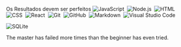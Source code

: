 <!--- <h1 align="left">👋 Hi, I’m Yuki</h1>

- 👀 I’m interested in Front end Development

- 🌱 I’m currently learning Javascript, Html, CSS, sql, react

- 🔭 I’m currently looking for work

- 💞️ I’m looking to collaborate on any type of project for learning experience

- 📫 How to reach me ...

- ⚡ Fun fact i share birthday with Hatsune Miku
--->
<!---
YuukiSnowRG/YuukiSnowRG is a ✨ special ✨ repository because its `README.md` (this file) appears on your GitHub profile.
You can click the Preview link to take a look at your changes.
--->

Os Resultados devem ser perfeitos
![JavaScript](https://img.shields.io/badge/-JavaScript-05122A?style=flat&logo=javascript)&nbsp;
![Node.js](https://img.shields.io/badge/-Node.js-05122A?style=flat&logo=node.js)&nbsp;
![HTML](https://img.shields.io/badge/-HTML-05122A?style=flat&logo=HTML5)&nbsp;
![CSS](https://img.shields.io/badge/-CSS-05122A?style=flat&logo=CSS3&logoColor=1572B6)&nbsp;
![React](https://img.shields.io/badge/-React-05122A?style=flat&logo=react)&nbsp;
![Git](https://img.shields.io/badge/-Git-05122A?style=flat&logo=git)&nbsp;
![GitHub](https://img.shields.io/badge/-GitHub-05122A?style=flat&logo=github)&nbsp;
![Markdown](https://img.shields.io/badge/-Markdown-05122A?style=flat&logo=markdown)&nbsp;
![Visual Studio Code](https://img.shields.io/badge/-Visual%20Studio%20Code-05122A?style=flat&logo=visual-studio-code&logoColor=007ACC)&nbsp;
<!--![PostgreSQL](https://img.shields.io/badge/-PostgreSQL-05122A?style=flat&logo=postgresql)&nbsp; -->
![SQLite](https://img.shields.io/badge/-SQLite-05122A?style=flat&logo=sqlite)&nbsp;

The master has failed more times than the beginner has even tried.
